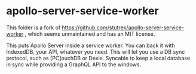 # apollo-server-service-worker

This folder is a fork of https://github.com/stutrek/apollo-server-service-worker , which seems unmaintained and has an MIT license.

This puts Apollo Server inside a service worker. You can back it with IndexedDB, your API, whatever you need. This will let you use a DB sync protocol, such as [PC]ouchDB or Dexie. Syncable to keep a local database in sync while providing a GraphQL API to the windows.